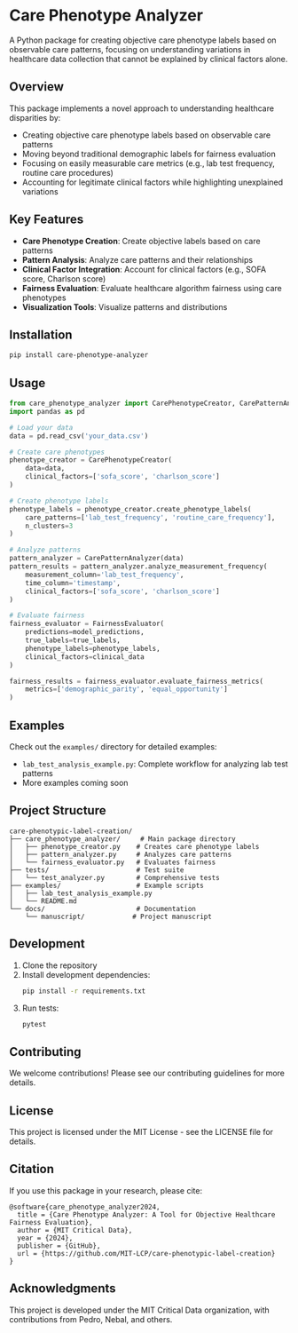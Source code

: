 # Care Phenotype Analyzer

A Python package for creating objective care phenotype labels based on observable care patterns, focusing on understanding variations in healthcare data collection that cannot be explained by clinical factors alone.

## Overview

This package implements a novel approach to understanding healthcare disparities by:
- Creating objective care phenotype labels based on observable care patterns
- Moving beyond traditional demographic labels for fairness evaluation
- Focusing on easily measurable care metrics (e.g., lab test frequency, routine care procedures)
- Accounting for legitimate clinical factors while highlighting unexplained variations

## Key Features

- **Care Phenotype Creation**: Create objective labels based on care patterns
- **Pattern Analysis**: Analyze care patterns and their relationships
- **Clinical Factor Integration**: Account for clinical factors (e.g., SOFA score, Charlson score)
- **Fairness Evaluation**: Evaluate healthcare algorithm fairness using care phenotypes
- **Visualization Tools**: Visualize patterns and distributions

## Installation

```bash
pip install care-phenotype-analyzer
```

## Usage

```python
from care_phenotype_analyzer import CarePhenotypeCreator, CarePatternAnalyzer, FairnessEvaluator
import pandas as pd

# Load your data
data = pd.read_csv('your_data.csv')

# Create care phenotypes
phenotype_creator = CarePhenotypeCreator(
    data=data,
    clinical_factors=['sofa_score', 'charlson_score']
)

# Create phenotype labels
phenotype_labels = phenotype_creator.create_phenotype_labels(
    care_patterns=['lab_test_frequency', 'routine_care_frequency'],
    n_clusters=3
)

# Analyze patterns
pattern_analyzer = CarePatternAnalyzer(data)
pattern_results = pattern_analyzer.analyze_measurement_frequency(
    measurement_column='lab_test_frequency',
    time_column='timestamp',
    clinical_factors=['sofa_score', 'charlson_score']
)

# Evaluate fairness
fairness_evaluator = FairnessEvaluator(
    predictions=model_predictions,
    true_labels=true_labels,
    phenotype_labels=phenotype_labels,
    clinical_factors=clinical_data
)

fairness_results = fairness_evaluator.evaluate_fairness_metrics(
    metrics=['demographic_parity', 'equal_opportunity']
)
```

## Examples

Check out the `examples/` directory for detailed examples:
- `lab_test_analysis_example.py`: Complete workflow for analyzing lab test patterns
- More examples coming soon

## Project Structure

```
care-phenotypic-label-creation/
├── care_phenotype_analyzer/     # Main package directory
│   ├── phenotype_creator.py    # Creates care phenotype labels
│   ├── pattern_analyzer.py     # Analyzes care patterns
│   └── fairness_evaluator.py   # Evaluates fairness
├── tests/                      # Test suite
│   └── test_analyzer.py        # Comprehensive tests
├── examples/                   # Example scripts
│   ├── lab_test_analysis_example.py
│   └── README.md
└── docs/                       # Documentation
    └── manuscript/            # Project manuscript
```

## Development

1. Clone the repository
2. Install development dependencies:
   ```bash
   pip install -r requirements.txt
   ```
3. Run tests:
   ```bash
   pytest
   ```

## Contributing

We welcome contributions! Please see our contributing guidelines for more details.

## License

This project is licensed under the MIT License - see the LICENSE file for details.

## Citation

If you use this package in your research, please cite:

```
@software{care_phenotype_analyzer2024,
  title = {Care Phenotype Analyzer: A Tool for Objective Healthcare Fairness Evaluation},
  author = {MIT Critical Data},
  year = {2024},
  publisher = {GitHub},
  url = {https://github.com/MIT-LCP/care-phenotypic-label-creation}
}
```

## Acknowledgments

This project is developed under the MIT Critical Data organization, with contributions from Pedro, Nebal, and others.
